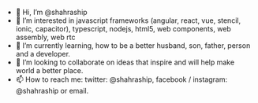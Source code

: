 - 👋 Hi, I’m @shahraship
- 👀 I’m interested in javascript frameworks (angular, react, vue, stencil, ionic, capacitor), typescript, nodejs, html5, web components, web assembly, web rtc
- 🌱 I’m currently learning, how to be a better husband, son, father, person and a developer.
- 💞️ I’m looking to collaborate on ideas that inspire and will help make world a better place.
- 📫 How to reach me: twitter: @shahraship, facebook / instagram: @shahraship or email.
